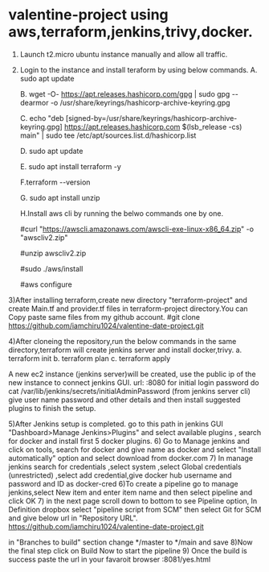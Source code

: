 # valentine-project using aws,terraform,jenkins,trivy,docker.

1) Launch t2.micro ubuntu instance manually and allow all traffic.
2) Login to the instance and install teraform by using below commands.
   A. sudo apt update
   
   B.  wget -O- https://apt.releases.hashicorp.com/gpg | sudo gpg --dearmor -o /usr/share/keyrings/hashicorp-archive-keyring.gpg
   
   C. echo "deb [signed-by=/usr/share/keyrings/hashicorp-archive-keyring.gpg] https://apt.releases.hashicorp.com $(lsb_release -cs) main" | sudo tee /etc/apt/sources.list.d/hashicorp.list
   
   D. sudo apt update
   
   E. sudo apt install terraform -y
   
   F.terraform --version
   
   G. sudo apt install unzip
   
   H.Install aws cli by running the belwo commands one by one.
   
     #curl "https://awscli.amazonaws.com/awscli-exe-linux-x86_64.zip" -o "awscliv2.zip"
   
     #unzip awscliv2.zip
   
     #sudo ./aws/install
   
     #aws configure  <provide your account security keys>
   
3)After installing terraform,create new directory "terraform-project" and create Main.tf and provider.tf files in terraform-project directory.You can Copy paste same files from my github account.
  #git clone https://github.com/iamchiru1024/valentine-date-project.git
  
4)After cloneing the repository,run the below commands in the same directory,terraform will create jenkins server and install docker,trivy.
  a. terraform init
  b. terraform plan
  c. terraform apply
  
  A new ec2 instance (jenkins server)will be created, use the public ip of the new instance to connect jenkins GUI.  url: <public-IP>:8080
  for initial login password do
cat /var/lib/jenkins/secrets/initialAdminPassword (from jenkins server cli)
give user name password and other details and then install suggested plugins to finish the setup.
  
5)After Jenkins setup is completed. 
go to this path in jenkins GUI "Dashboard>Manage Jenkins>Plugins" and select available plugins , search for docker and install first 5 docker plugins.
6) Go to Manage jenkins and click on tools, search for docker and give name as docker and select "Install automatically" option and select download from docker.com
7) In manage jenkins search for credentials ,select system ,select Global credentials (unrestricted) ,select add credential,give docker hub username and password and ID as docker-cred
6)To create a pipeline go to manage jenkins,select New item and enter item name and then select pipeline and click OK
7) in the next page scroll down to bottom to see Pipeline option, In Definition dropbox select "pipeline script from SCM" then select Git for SCM and give below url in "Repository URL".
https://github.com/iamchiru1024/valentine-date-project.git

in "Branches to build" section change */master to  */main and save 
8)Now the final step click on Build Now to start the pipeline
9) Once the build is success paste the url in your favaroit browser  <public-IP of jenkins server>:8081/yes.html
